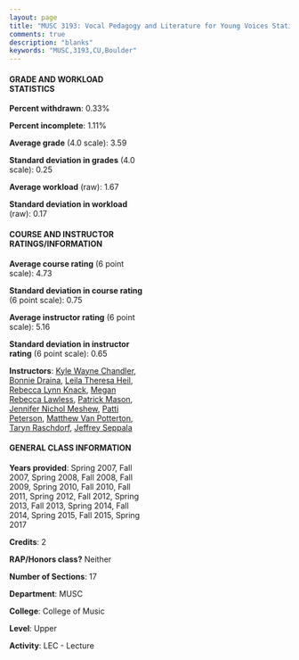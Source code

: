 ```yaml
---
layout: page
title: "MUSC 3193: Vocal Pedagogy and Literature for Young Voices Statistics"
comments: true
description: "blanks"
keywords: "MUSC,3193,CU,Boulder"
---
```

<head>
<script src="https://ajax.googleapis.com/ajax/libs/jquery/2.1.3/jquery.min.js"></script>
<script src="https://dl.dropboxusercontent.com/s/pc42nxpaw1ea4o9/highcharts.js?dl=0"></script>
<!-- <script src="../assets/js/highcharts.js"></script> -->
<style type="text/css">@font-face {
	font-family: "Bebas Neue";
	src: url(https://www.filehosting.org/file/details/544349/BebasNeue Regular.otf) format("opentype");
	}
	h1.Bebas { 
		font-family: "Bebas Neue", Verdana, Tahoma;
	}
</style>
</head>
<body>
	<div id="container" style="float: right; width: 45%; height: 88%; margin-left: 2.5%; margin-right: 2.5%;"></div>
	<script language="JavaScript">
		$(document).ready(function() {
		var chart = {type: 'column'};
		var title = {text: 'Grade Distribution'};
		var xAxis = {categories: ['A','B','C','D','F'],crosshair: true};
		var yAxis = {min: 0,title: {text: 'Percentage'}};
		var tooltip = {headerFormat: '<center><b><span style="font-size:20px">{point.key}</span></b></center>',
		               pointFormat: '<td style="padding:0"><b>{point.y:.1f}%</b></td>',
		               footerFormat: '</table>',shared: true,useHTML: true};
		var plotOptions = {column: {pointPadding: 0.0,borderWidth: 0}};  
		var credits = {enabled: false};var series= [{name: 'Percent',data: [77.54,15.63,4.0,0.76,2.07,]}];
		var json = {};
		json.chart = chart;
		json.title = title;
		json.tooltip = tooltip;
		json.xAxis = xAxis;
		json.yAxis = yAxis;  
		json.series = series;
		json.plotOptions = plotOptions;  
		json.credits = credits;
		$('#container').highcharts(json);
	});
	</script>
</body>
			   
#### GRADE AND WORKLOAD STATISTICS

**Percent withdrawn**: 0.33%

**Percent incomplete**: 1.11%

**Average grade** (4.0 scale): 3.59

**Standard deviation in grades** (4.0 scale): 0.25

**Average workload** (raw): 1.67

**Standard deviation in workload** (raw): 0.17

#### COURSE AND INSTRUCTOR RATINGS/INFORMATION

**Average course rating** (6 point scale): 4.73

**Standard deviation in course rating** (6 point scale): 0.75

**Average instructor rating** (6 point scale): 5.16

**Standard deviation in instructor rating** (6 point scale): 0.65

**Instructors**: <a href='../../instructors/Kyle_Wayne_Chandler'>Kyle Wayne Chandler</a>, <a href='../../instructors/Bonnie_Draina'>Bonnie Draina</a>, <a href='../../instructors/Leila_Theresa_Heil'>Leila Theresa Heil</a>, <a href='../../instructors/Rebecca_Lynn_Knack'>Rebecca Lynn Knack</a>, <a href='../../instructors/Megan_Rebecca_Lawless'>Megan Rebecca Lawless</a>, <a href='../../instructors/Patrick_Mason'>Patrick Mason</a>, <a href='../../instructors/Jennifer_Nichol_Meshew'>Jennifer Nichol Meshew</a>, <a href='../../instructors/Patti_Peterson'>Patti Peterson</a>, <a href='../../instructors/Matthew_Van_Potterton'>Matthew Van Potterton</a>, <a href='../../instructors/Taryn_Raschdorf'>Taryn Raschdorf</a>, <a href='../../instructors/Jeffrey_Seppala'>Jeffrey Seppala</a>

#### GENERAL CLASS INFORMATION

**Years provided**: Spring 2007, Fall 2007, Spring 2008, Fall 2008, Fall 2009, Spring 2010, Fall 2010, Fall 2011, Spring 2012, Fall 2012, Spring 2013, Fall 2013, Spring 2014, Fall 2014, Spring 2015, Fall 2015, Spring 2017

**Credits**: 2

**RAP/Honors class?** Neither

**Number of Sections**: 17

**Department**: MUSC

**College**: College of Music

**Level**: Upper

**Activity**: LEC - Lecture
